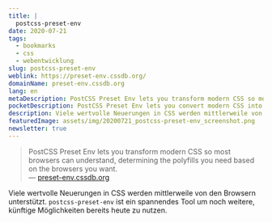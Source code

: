 ```yaml
---
title: |
  postcss-preset-env
date: 2020-07-21
tags:
  - bookmarks
  - css
  - webentwicklung
slug: postcss-preset-env
weblink: https://preset-env.cssdb.org/
domainName: preset-env.cssdb.org
lang: en
metaDescription: PostCSS Preset Env lets you transform modern CSS so most browsers can understand, determining the polyfills you need based on the browsers you want.
pocketDescription: PostCSS Preset Env lets you convert modern CSS into something most browsers can understand, determining the polyfills you need based on your targeted browsers or runtime environments, using cssdb.
description: Viele wertvolle Neuerungen in CSS werden mittlerweile von den Browsern unterstützt. postcss-preset-env ist ein spannendes Tool um noch weitere, künftige Möglichkeiten bereits heute zu nutzen.
featuredImage: assets/img/20200721_postcss-preset-env_screenshot.png
newsletter: true
---
```

<blockquote lang="en">PostCSS Preset Env lets you transform modern CSS so most browsers can understand, determining the polyfills you need based on the browsers you want.
<footer>— <a href="https://preset-env.cssdb.org/">preset-env.cssdb.org</a></footer></blockquote>

Viele wertvolle Neuerungen in CSS werden mittlerweile von den Browsern unterstützt. `postcss-preset-env` ist ein spannendes Tool um noch weitere, künftige Möglichkeiten bereits heute zu nutzen.
